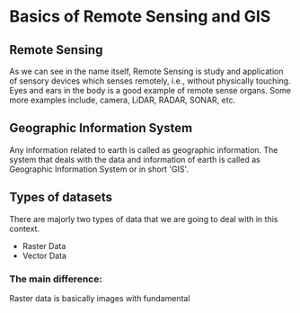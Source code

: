 # Basics of Remote Sensing and GIS

## Remote Sensing

As we can see in the name itself, Remote Sensing is study and
application of sensory devices which senses remotely, i.e., without
physically touching. Eyes and ears in the body is a good example of
remote sense organs. Some more examples include, camera, LiDAR, RADAR,
SONAR, etc.

## Geographic Information System

Any information related to earth is called as geographic information.
The system that deals with the data and information of earth is called
as Geographic Information System or in short 'GIS'.

## Types of datasets

There are majorly two types of data that we are going to deal with in
this context. 
- Raster Data
- Vector Data

### The main difference:
Raster data is basically images with fundamental  